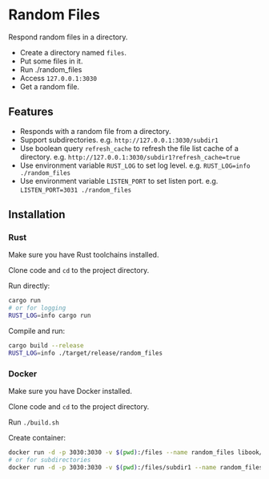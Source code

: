 # Random Files

Respond random files in a directory.
- Create a directory named `files`.
- Put some files in it.
- Run ./random_files
- Access `127.0.0.1:3030`
- Get a random file.

## Features
- Responds with a random file from a directory.
- Support subdirectories. e.g. `http://127.0.0.1:3030/subdir1`
- Use boolean query `refresh_cache` to refresh the file list cache of a directory. e.g. `http://127.0.0.1:3030/subdir1?refresh_cache=true`
- Use environment variable `RUST_LOG` to set log level. e.g. `RUST_LOG=info ./random_files`
- Use environment variable `LISTEN_PORT` to set listen port. e.g. `LISTEN_PORT=3031 ./random_files`

## Installation

### Rust

Make sure you have Rust toolchains installed.

Clone code and `cd` to the project directory.

Run directly:
```bash
cargo run
# or for logging
RUST_LOG=info cargo run
```
Compile and run:
```bash
cargo build --release
RUST_LOG=info ./target/release/random_files
```

### Docker

Make sure you have Docker installed.

Clone code and `cd` to the project directory.

Run `./build.sh`

Create container:
```bash
docker run -d -p 3030:3030 -v $(pwd):/files --name random_files libook/random_files:latest
# or for subdirectories
docker run -d -p 3030:3030 -v $(pwd):/files/subdir1 --name random_files libook/random_files:latest
```
